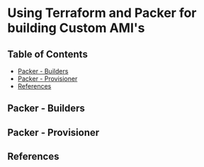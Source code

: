 # Using Terraform and Packer for building Custom AMI's

## Table of Contents

<!-- START doctoc generated TOC please keep comment here to allow auto update -->
<!-- DON'T EDIT THIS SECTION, INSTEAD RE-RUN doctoc TO UPDATE -->

- [Packer - Builders](#packer---builders)
- [Packer - Provisioner](#packer---provisioner)
- [References](#references)

<!-- END doctoc generated TOC please keep comment here to allow auto update -->

## Packer - Builders

## Packer - Provisioner

## References
